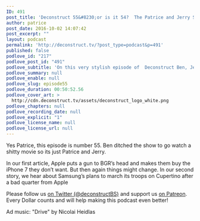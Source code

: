 ```yaml
---
ID: 491
post_title: 'Deconstruct 55&#8230;or is it 54?  The Patrice and Jerry Show'
author: patrice
post_date: 2016-10-02 14:07:42
post_excerpt: ""
layout: podcast
permalink: 'http://deconstruct.tv/?post_type=podcast&p=491'
published: false
podlove_id: "217"
podlove_post_id: "491"
podlove_subtitle: 'On this very stylish episode of  Deconstruct Ben, Jerry and Patrice  channel their inner fashion geeks to  discuss the latest tech news from a  fashion magazine.'
podlove_summary: null
podlove_enable: null
podlove_slug: episode55
podlove_duration: 00:50:52.56
podlove_cover_art: >
  http://cdn.deconstruct.tv/assets/deconstruct_logo_white.png
podlove_chapters: null
podlove_recording_date: null
podlove_explicit: "1"
podlove_license_name: null
podlove_license_url: null
---
```

<p>Yes Patrice, this episode is number 55.  Ben ditched the show to go watch a shitty movie so its just Patrice and Jerry. </p>
<p>In our first article, Apple puts a gun to BGR’s head and makes them buy the iPhone 7 they don’t want.  But then again things might change.  In our second story, we hear about Samsung’s plans to march its troops on Cupertino after a bad quarter from Apple</p>
<p>
Please follow us <a href="http://twitter.com/deconstructBS">on Twitter (@deconstructBS)</a> and support us <a href="http://patreon.com/deconstruct">on Patreon</a>. Every Dollar counts and will help making this podcast even better!
</p>
<p>Ad music: "Drive" by Nicolai Heidlas</p>